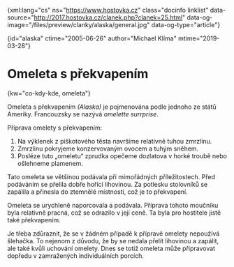 
{xml:lang="cs" ns="https://www.hostovka.cz" class="docinfo linklist" data-source="http://2017.hostovka.cz/clanek.php?clanek=25.html" data-og-image="/files/preview/clanky/alaska/general.jpg" data-og-type="article"}

{id="alaska" ctime="2005-06-26" author="Michael Klíma" mtime="2019-03-28"}

# Omeleta s překvapením

<!-- generated attribute kw by user_udpatekw.sh on 2019-03-11, do not edit -->

{kw="co-kdy-kde, omeleta"}

Omeleta s překvapením _(Alaska)_ je pojmenována podle jednoho ze států Ameriky. Francouzsky se nazývá _omelette surrprise_.

Příprava omelety s překvapením:

 1. Na výklenek z piškotového těsta navršíme relativně tuhou zmrzlinu.
 2. Zmrzlinu pokryjeme konzervovaným ovocem a tuhým sněhem.
 3. Posléze tuto „omeletu“ zprudka opečeme dozlatova v horké troubě nebo ošlehneme plamenem.

Tato omeleta se většinou podávala při mimořádných příležitostech. Před podáváním se přelila dobře hořící lihovinou. Za potlesku stolovníků se zapálila a přinesla do ztemnělé místnosti, což je to překvapení.

Omeleta se urychleně naporcovala a podávala. Příprava tohoto moučníku byla relativně pracná, což se odrazilo v její ceně. Ta byla pro hostitele jistě také překvapením.

Je třeba zdůraznit, že se v žádném případě k přípravě omelety nepoužívá šlehačka. To nejenom z důvodu, že by se nedala přelít lihovinou a zapálit, ale také kvůli uchování omelety. Dnes se totiž omeleta může připravovat dopředu v zamražených individuálních porcích.


